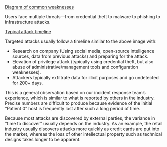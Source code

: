 
[Diagram of common weaknesses](../media/common-threats-intro.png)

Users face multiple threats—from credential theft to malware to phishing to infrastructure attacks.

[Typical attack timeline](../media/typical-attack-timeline.png)

Targeted attacks usually follow a timeline similar to the above image with:

- Research on company (Using social media, open-source intelligence sources, data from previous attacks) and preparing for the attack.
- Elevation of privilege attack (typically using credential theft, but also abuse of administrative/management tools and configuration weaknesses).
- Attackers typically exfiltrate data for illicit purposes and go undetected for 200+ days. 

This is a general observation based on our incident response team’s experience, which is similar to what is reported by others in the industry. Precise numbers are difficult to produce because evidence of the initial “Patient 0” host is frequently lost after such a long period of time. 

Because most attacks are discovered by external parties, the variance in "time to discover" usually depends on the industry.  As an example, the retail industry usually discovers attacks more quickly as credit cards are put into the market, whereas the loss of other intellectual property such as technical designs takes longer to be apparent.
